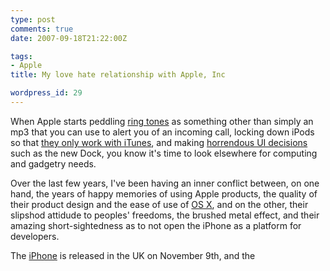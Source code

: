 ```yaml
---
type: post
comments: true
date: 2007-09-18T21:22:00Z

tags:
- Apple
title: My love hate relationship with Apple, Inc

wordpress_id: 29
---
```


When Apple starts peddling [ring tones](http://www.apple.com/itunes/store/ringtones.html) as something other than simply an mp3 that you can use to alert you of an incoming call, locking down iPods so that [they only work with iTunes](http://www.boingboing.net/2007/09/14/new-ipods-reengineer.html), and making [horrendous UI decisions](http://furbo.org/2007/07/03/the-hig-still-matters-even-with-special-effects/) such as the new Dock, you know it's time to look elsewhere for computing and gadgetry needs.





Over the last few years, I've been having an inner conflict between, on one hand, the years of happy memories of using Apple products, the quality of their product design and the ease of use of [OS X](http://www.apple.com/macosx/leopard/), and on the other, their slipshod attidude to peoples' freedoms, the brushed metal effect, and their amazing short-sightedness as to not open the iPhone as a platform for developers.





The [iPhone](http://www.apple.com/iphone/) is released in the UK on November 9th, and the 
